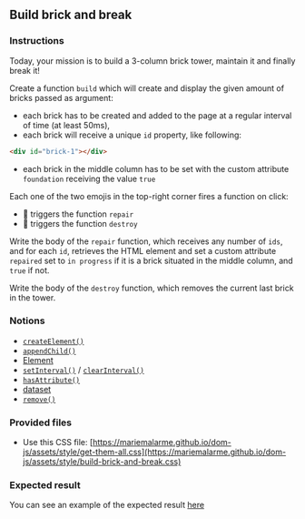 ## Build brick and break

### Instructions

Today, your mission is to build a 3-column brick tower, maintain it and finally break it!

Create a function `build` which will create and display the given amount of bricks passed as argument:

- each brick has to be created and added to the page at a regular interval of time (at least 50ms),
- each brick will receive a unique `id` property, like following:

```html
<div id="brick-1"></div>
```

- each brick in the middle column has to be set with the custom attribute `foundation` receiving the value `true`

Each one of the two emojis in the top-right corner fires a function on click:

- 🔨 triggers the function `repair`
- 🧨 triggers the function `destroy`

Write the body of the `repair` function, which receives any number of `ids`, and for each `id`, retrieves the HTML element and set a custom attribute `repaired` set to `in progress` if it is a brick situated in the middle column, and `true` if not.

Write the body of the `destroy` function, which removes the current last brick in the tower.

### Notions

- [`createElement()`](https://developer.mozilla.org/en-US/docs/Web/API/Document/createElement)
- [`appendChild()`](https://developer.mozilla.org/en-US/docs/Web/API/Node/appendChild)
- [Element](https://developer.mozilla.org/en-US/docs/Web/API/Element)
- [`setInterval()`](https://developer.mozilla.org/en-US/docs/Web/API/WindowOrWorkerGlobalScope/setInterval) / [`clearInterval()`](https://developer.mozilla.org/en-US/docs/Web/API/WindowOrWorkerGlobalScope/clearInterval)
- [`hasAttribute()`](https://developer.mozilla.org/en-US/docs/Web/API/Element/hasAttribute)
- [dataset](https://developer.mozilla.org/en-US/docs/Web/API/HTMLOrForeignElement/dataset)
- [`remove()`](https://developer.mozilla.org/en-US/docs/Web/API/ChildNode/remove)

### Provided files

- Use this CSS file: [https://mariemalarme.github.io/dom-js/assets/style/get-them-all.css](https://mariemalarme.github.io/dom-js/assets/style/build-brick-and-break.css)

### Expected result

You can see an example of the expected result [here](https://youtu.be/OjSP_7u9CZ4)
